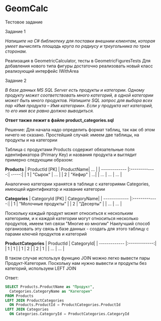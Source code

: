 # GeomCalc
Тестовое задание

Задание 1

_Напишите на C# библиотеку для поставки внешним клиентам, которая умеет вычислять площадь круга по радиусу и треугольника по трем сторонам._

Реализация в GeometricCalculator, тесты в GeometricFiguresTests
Для добавления нового типа фигуры достаточно реализовать новый класс реализующий интерфейс IWithArea


Задание 2

_В базе данных MS SQL Server есть продукты и категории. Одному продукту может соответствовать много категорий, в одной категории может быть много продуктов. Напишите SQL запрос для выбора всех пар «Имя продукта – Имя категории». Если у продукта нет категорий, то его имя все равно должно выводиться._

**Ответ также лежит в файле product_categories.sql**

Решение:
Для начала надо определить формат таблиц, так как об этом ничего не сказано. Простейший случай: имеем две таблицы, на продукты и на категории

Таблица с продуктами Products содержит обязательные поля идентификатора (Primary Key) и названия продукта и выглядит примерно следующим образом: 

**Products**
| ProductId [PK] | ProductName| ...  |
| ------------- |:-------------:| -----:|
| 1     | "Сырок" | ... |
| 2     | "Кефир" |   ...|
| ... | ... |   ... |

Аналогично категории хранятся в таблице с категориями Categories, имеющей идентификатор и название категории

**Categories**
| CategoryId [PK]  | CategoryName|
| ------------- |:-------------:|
| 1     | "Молочные продукты" |
| 2     | "Десерты" |
| ... | ...      |

Поскольку каждый продукт может относиться к нескольким категориям, и к каждой категории могут относиться несколько продуктов, имеем тип связи "Многие ко многим"
Наилучший способ организовать эту связь в базе данных - создать для этого таблицу с парами ключей продуктов и категорий

**ProductCategories**
| ProductId  | CategoryId|
| ------------- |:-------------:|
| 1     | 1 |
| 1     | 2 |
| 2    | 1 |
| ... | ... |

В таком случае используя функцию JOIN можно легко вывести пары Продукт-Категория. Поскольку нам нужно вывести и продукты без категорий, используем LEFT JOIN

Ответ:
```sql
SELECT Products.ProductName as "Продукт",
  Categories.CategoryName as "Категория"
FROM Products
LEFT JOIN ProductCategories
  ON Products.ProductId = ProductCategories.ProductId
LEFT JOIN Categories
  ON Categories.CategoryId = ProductCategories.CategoryId
```

